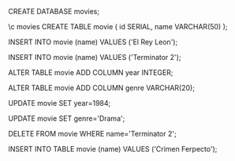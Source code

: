 CREATE DATABASE movies;

\c movies
CREATE TABLE movie (
  id SERIAL,
  name VARCHAR(50)
  );

INSERT INTO movie (name) VALUES ('El Rey Leon');

INSERT INTO movie (name) VALUES ('Terminator 2');

ALTER TABLE movie ADD COLUMN year INTEGER;

ALTER TABLE movie ADD COLUMN genre VARCHAR(20);

UPDATE movie SET year=1984;

UPDATE movie SET genre='Drama';

DELETE FROM movie WHERE name='Terminator 2';

INSERT INTO TABLE movie (name) VALUES ('Crimen Ferpecto');
